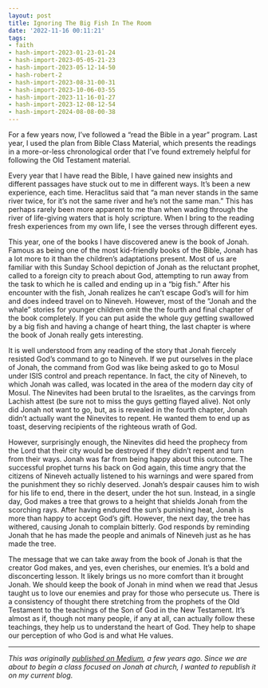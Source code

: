 ```yaml
---
layout: post
title: Ignoring The Big Fish In The Room
date: '2022-11-16 00:11:21'
tags:
- faith
- hash-import-2023-01-23-01-24
- hash-import-2023-05-05-21-23
- hash-import-2023-05-12-14-50
- hash-robert-2
- hash-import-2023-08-31-00-31
- hash-import-2023-10-06-03-55
- hash-import-2023-11-16-01-27
- hash-import-2023-12-08-12-54
- hash-import-2024-08-08-00-38
---
```


For a few years now, I’ve followed a “read the Bible in a year” program. Last year, I used the plan from Bible Class Material, which presents the readings in a more-or-less chronological order that I’ve found extremely helpful for following the Old Testament material.

Every year that I have read the Bible, I have gained new insights and different passages have stuck out to me in different ways. It’s been a new experience, each time. Heraclitus said that “a man never stands in the same river twice, for it’s not the same river and he’s not the same man.” This has perhaps rarely been more apparent to me than when wading through the river of life-giving waters that is holy scripture. When I bring to the reading fresh experiences from my own life, I see the verses through different eyes.

This year, one of the books I have discovered anew is the book of Jonah. Famous as being one of the most kid-friendly books of the Bible, Jonah has a lot more to it than the children’s adaptations present. Most of us are familiar with this Sunday School depiction of Jonah as the reluctant prophet, called to a foreign city to preach about God, attempting to run away from the task to which he is called and ending up in a “big fish.” After his encounter with the fish, Jonah realizes he can’t escape God’s will for him and does indeed travel on to Nineveh. However, most of the “Jonah and the whale” stories for younger children omit the the fourth and final chapter of the book completely. If you can put aside the whole guy getting swallowed by a big fish and having a change of heart thing, the last chapter is where the book of Jonah really gets interesting.

It is well understood from any reading of the story that Jonah fiercely resisted God’s command to go to Nineveh. If we put ourselves in the place of Jonah, the command from God was like being asked to go to Mosul under ISIS control and preach repentance. In fact, the city of Nineveh, to which Jonah was called, was located in the area of the modern day city of Mosul. The Ninevites had been brutal to the Israelites, as the carvings from Lachish attest (be sure not to miss the guys getting flayed alive). Not only did Jonah not want to go, but, as is revealed in the fourth chapter, Jonah didn’t actually want the Ninevites to repent. He wanted them to end up as toast, deserving recipients of the righteous wrath of God.

However, surprisingly enough, the Ninevites did heed the prophecy from the Lord that their city would be destroyed if they didn’t repent and turn from their ways. Jonah was far from being happy about this outcome. The successful prophet turns his back on God again, this time angry that the citizens of Nineveh actually listened to his warnings and were spared from the punishment they so richly deserved. Jonah’s despair causes him to wish for his life to end, there in the desert, under the hot sun. Instead, in a single day, God makes a tree that grows to a height that shields Jonah from the scorching rays. After having endured the sun’s punishing heat, Jonah is more than happy to accept God’s gift. However, the next day, the tree has withered, causing Jonah to complain bitterly. God responds by reminding Jonah that he has made the people and animals of Nineveh just as he has made the tree.

The message that we can take away from the book of Jonah is that the creator God makes, and yes, even cherishes, our enemies. It’s a bold and disconcerting lesson. It likely brings us no more comfort than it brought Jonah. We should keep the book of Jonah in mind when we read that Jesus taught us to love our enemies and pray for those who persecute us. There is a consistency of thought there stretching from the prophets of the Old Testament to the teachings of the Son of God in the New Testament. It’s almost as if, though not many people, if any at all, can actually follow these teachings, they help us to understand the heart of God. They help to shape our perception of who God is and what He values.

* * *

_This was originally [published on Medium](https://medium.com/@canneddragons/ignoring-the-big-fish-in-the-room-217c44cbf382), a few years ago. Since we are about to begin a class focused on Jonah at church, I wanted to republish it on my current blog._

